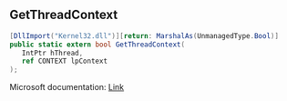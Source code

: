 ## GetThreadContext

```csharp
[DllImport("Kernel32.dll")][return: MarshalAs(UnmanagedType.Bool)]
public static extern bool GetThreadContext(
   IntPtr hThread,
   ref CONTEXT lpContext
);
```

Microsoft documentation: [Link](https://docs.microsoft.com/en-us/windows/win32/api/processthreadsapi/nf-processthreadsapi-getthreadcontext)
